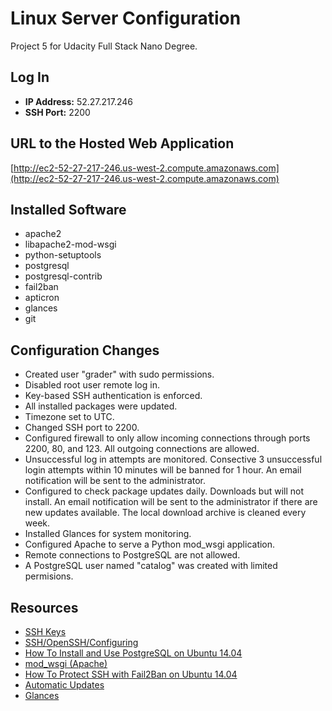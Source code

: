Linux Server Configuration
======================================

Project 5 for Udacity Full Stack Nano Degree.


Log In
--------------------------------------
- **IP Address:** 52.27.217.246
- **SSH Port:** 2200


URL to the Hosted Web Application
---------------------------------------
[http://ec2-52-27-217-246.us-west-2.compute.amazonaws.com](http://ec2-52-27-217-246.us-west-2.compute.amazonaws.com)


Installed Software
---------------------------------------
- apache2
- libapache2-mod-wsgi
- python-setuptools
- postgresql
- postgresql-contrib
- fail2ban
- apticron
- glances
- git


Configuration Changes
---------------------------------------
- Created user "grader" with sudo permissions.
- Disabled root user remote log in.
- Key-based SSH authentication is enforced.
- All installed packages were updated.
- Timezone set to UTC.
- Changed SSH port to 2200.
- Configured firewall to only allow incoming connections through ports 2200, 80, and 123. All outgoing connections are allowed.
- Unsuccessful log in attempts are monitored. Consective 3 unsuccessful login attempts within 10 minutes will be banned for 1 hour. An email notification will be sent to the administrator.
- Configured to check package updates daily. Downloads but will not install. An email notification will be sent to the administrator if there are new updates available. The local download archive is cleaned every week.
- Installed Glances for system monitoring.
- Configured Apache to serve a Python mod_wsgi application.
- Remote connections to PostgreSQL are not allowed.
- A PostgreSQL user named "catalog" was created with limited permisions.


Resources
---------------------------------------
- [SSH Keys](https://wiki.archlinux.org/index.php/SSH_keys)
- [SSH/OpenSSH/Configuring](https://help.ubuntu.com/community/SSH/OpenSSH/Configuring)
- [How To Install and Use PostgreSQL on Ubuntu 14.04](https://www.digitalocean.com/community/tutorials/how-to-install-and-use-postgresql-on-ubuntu-14-04)
- [mod_wsgi (Apache)](http://flask.pocoo.org/docs/0.10/deploying/mod_wsgi/)
- [How To Protect SSH with Fail2Ban on Ubuntu 14.04](https://www.digitalocean.com/community/tutorials/how-to-protect-ssh-with-fail2ban-on-ubuntu-14-04)
- [Automatic Updates](https://help.ubuntu.com/lts/serverguide/automatic-updates.html)
- [Glances](https://github.com/nicolargo/glances/blob/master/docs/glances-doc.rst)

